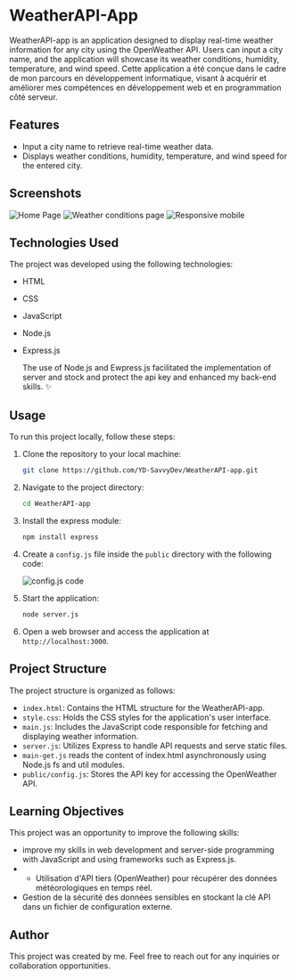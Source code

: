 # WeatherAPI-App
WeatherAPI-app is an application designed to display real-time weather information for any city using the OpenWeather API. Users can input a city name, and the application will showcase its weather conditions, humidity, temperature, and wind speed.
 Cette application a été conçue dans le cadre de mon parcours en développement informatique, visant à acquérir et améliorer mes compétences en développement web et en programmation côté serveur.

## Features

- Input a city name to retrieve real-time weather data.
- Displays weather conditions, humidity, temperature, and wind speed for the entered city.


## Screenshots
![Home Page](https://github.com/YD-SavvyDev/WeatherAPI-App/blob/main/Screenshots/visual-weather-app-homepage-laptop.png)
![Weather conditions page](https://github.com/YD-SavvyDev/WeatherAPI-App/blob/main/Screenshots/visual-weather-app-laptop.png)
![Responsive mobile](https://github.com/YD-SavvyDev/WeatherAPI-App/blob/main/Screenshots/visual_weather-app-mobile.png)


## Technologies Used

The project was developed using the following technologies:
- HTML
- CSS
- JavaScript
- Node.js
- Express.js

  The use of Node.js and Ewpress.js facilitated the implementation of server and stock and protect the api key and enhanced my back-end skills. ✨



## Usage

To run this project locally, follow these steps:

1. Clone the repository to your local machine:

    ```bash
    git clone https://github.com/YD-SavvyDev/WeatherAPI-app.git
    ```

2. Navigate to the project directory:

    ```bash
    cd WeatherAPI-app
    ```

3. Install the express module:

    ```bash
    npm install express
    ```

4. Create a `config.js` file inside the `public` directory with the following code:

   ![config.js code](https://github.com/YD-SavvyDev/WeatherAPI-App/blob/main/Screenshots/code-api-key.png)

5. Start the application:

    ```bash
    node server.js
    ```

6. Open a web browser and access the application at `http://localhost:3000`.


## Project Structure

The project structure is organized as follows:

- `index.html`: Contains the HTML structure for the WeatherAPI-app.
- `style.css`: Holds the CSS styles for the application's user interface.
- `main.js`: Includes the JavaScript code responsible for fetching and displaying weather information.
- `server.js`: Utilizes Express to handle API requests and serve static files.
-  `main-get.js` reads the content of index.html asynchronously using Node.js fs and util modules.
- `public/config.js`: Stores the API key for accessing the OpenWeather API.



## Learning Objectives

This project was an opportunity to improve the following skills:
- improve my skills in web development and server-side programming with JavaScript and using frameworks such as Express.js.
- - Utilisation d'API tiers (OpenWeather) pour récupérer des données météorologiques en temps réel.
- Gestion de la sécurité des données sensibles en stockant la clé API dans un fichier de configuration externe.

## Author 

This project was created by me. Feel free to reach out for any inquiries or collaboration opportunities.

